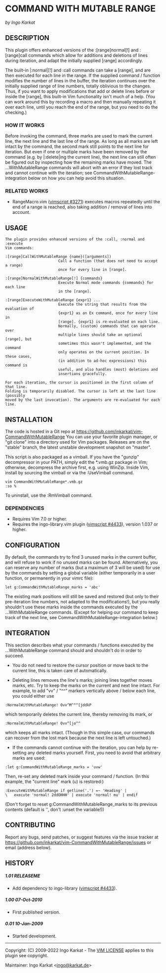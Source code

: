COMMAND WITH MUTABLE RANGE
===============================================================================
_by Ingo Karkat_

DESCRIPTION
------------------------------------------------------------------------------

This plugin offers enhanced versions of the :[range]normal[!] and :[range]call
commands which allow for additions and deletions of lines during iteration,
and adapt the initially supplied [range] accordingly.

The built-in |:normal|[!] and :call commands can take a [range], and are then
executed for each line in the range. If the supplied command / function
modifies the number of lines in the buffer, the iteration continues over the
initially supplied range of line numbers, totally oblivious to the changes.
Thus, if you want to apply modifications that add or delete lines before or
inside the [range], this built-in Vim functionality isn't much of a help. (You
can work around this by recording a macro and then manually repeating it over
each line, until you reach the end of the range, but you need to do the
checking.)

### HOW IT WORKS

Before invoking the command, three marks are used to mark the current line,
the next line and the last line of the range. As long as all marks are left
intact by the command, the second mark still points to the next line for
iteration. But even if one or multiple marks have been removed by the command
(e.g. by |:delete|ing the current line), the next line can still often be
figured out by inspecting how the remaining marks have moved. The
...WithMutableRange commands will abort with an error if they lost track and
cannot continue with the iteration; see CommandWithMutableRange-integration
below on how you can help avoid this situation.

### RELATED WORKS

- RangeMacro.vim ([vimscript #3271](http://www.vim.org/scripts/script.php?script_id=3271)) executes macros repeatedly until the end of
  a range is reached, also taking addition / removal of lines into account.

USAGE
------------------------------------------------------------------------------

    The plugin provides enhanced versions of the :call, :normal and :execute
    Vim commands:

    :[range]CallWithMutableRange {name}([arguments])
                            Call a function (that does not need to accept a range)
                            once for every line in [range].

    :[range]NormalWithMutableRange[!] {commands}
                            Execute Normal mode commands {commands} for each line
                            in the [range].

    :[range]ExecuteWithMutableRange {expr1} ...
                            Execute the string that results from the evaluation of
                            {expr1} as an Ex command, once for every line in
                            [range]. {expr1} is re-evaluated on each line.
                            Normally, (custom) commands that can operate over
                            multiple lines should take an optional [range], but
                            sometimes this wasn't implemented, and the command
                            only operates on the current position. In these cases,
                            (in addition to ad-hoc expressions) this command is
                            useful, and also handles (most) deletions and
                            insertions gracefully.

    For each iteration, the cursor is positioned in the first column of that line.
    Folding is temporarily disabled. The cursor is left at the last line (possibly
    moved by the last invocation). The arguments are re-evaluated for each line.

INSTALLATION
------------------------------------------------------------------------------

The code is hosted in a Git repo at
    https://github.com/inkarkat/vim-CommandWithMutableRange
You can use your favorite plugin manager, or "git clone" into a directory used
for Vim packages. Releases are on the "stable" branch, the latest unstable
development snapshot on "master".

This script is also packaged as a vimball. If you have the "gunzip"
decompressor in your PATH, simply edit the \*.vmb.gz package in Vim; otherwise,
decompress the archive first, e.g. using WinZip. Inside Vim, install by
sourcing the vimball or via the :UseVimball command.

    vim CommandWithMutableRange*.vmb.gz
    :so %

To uninstall, use the :RmVimball command.

### DEPENDENCIES

- Requires Vim 7.0 or higher.
- Requires the ingo-library.vim plugin ([vimscript #4433](http://www.vim.org/scripts/script.php?script_id=4433)), version 1.037 or
  higher.

CONFIGURATION
------------------------------------------------------------------------------

By default, the commands try to find 3 unused marks in the current buffer, and
will refuse to work if no unused marks can be found. Alternatively, you can
reserve any number of marks (but a maximum of 3 will be used) for use by the
commands by setting a global variable (either temporarily in a user function,
or permanently in your vimrc file):

    let g:CommandWithMutableRange_marks = 'abc'

The existing mark positions will still be saved and restored (but only to
their pre-iteration line numbers, not adapted to the modifications!), but you
really shouldn't use these marks inside the commands executed by the
...WithMutableRange commands. (Except for helping our command to keep track of
the next line, see CommandWithMutableRange-integration below.)

INTEGRATION
------------------------------------------------------------------------------

This section describes what your commands / functions executed by the
...WithMutableRange command should and shouldn't do in order to succeed.

- You do not need to restore the cursor position or move back to the current
  line, this is taken care of automatically.

- Deleting lines removes the line's marks; joining lines together moves marks,
  etc. Try to keep the marks on the current and next line intact. For example,
  to add "vv" / "^^" markers vertically above / below each line, you could
  either use
 <!-- -->

    :NormalWithMutableRange! Ovv^M^^^[jddkP

  which temporarily deletes the current line, thereby removing its mark, or

    :NormalWithMutableRange! Ovv^[jo^^

  which keeps all marks intact.
  (Though in this simple case, our commands can recover from the lost mark
  because the next line is left untouched.)

- If the commands cannot continue with the iteration, you can help by
  re-setting any deleted marks yourself. First, you need to avoid that
  arbitrary marks are used:
 <!-- -->

    :let g:CommandWithMutableRange_marks = 'uvw'

  Then, re-set any deleted mark inside your command / function. (In this
  example, the "current line" mark (u) is restored:)

    :ExecuteWithMutableRange if getline('.') =~ 'Heading' |
    \   execute 'normal! 2ddOHHH' | execute 'normal! mu' | endif

  (Don't forget to reset g:CommandWithMutableRange\_marks to its previous
  contents (default is '', don't :unset the variable!))

CONTRIBUTING
------------------------------------------------------------------------------

Report any bugs, send patches, or suggest features via the issue tracker at
https://github.com/inkarkat/vim-CommandWithMutableRange/issues or email
(address below).

HISTORY
------------------------------------------------------------------------------

##### 1.01    RELEASEME
- Add dependency to ingo-library ([vimscript #4433](http://www.vim.org/scripts/script.php?script_id=4433)).

##### 1.00    07-Oct-2010
- First published version.

##### 0.01    10-Jan-2009
- Started development.

------------------------------------------------------------------------------
Copyright: (C) 2009-2022 Ingo Karkat -
The [VIM LICENSE](http://vimdoc.sourceforge.net/htmldoc/uganda.html#license) applies to this plugin see copyright.

Maintainer:     Ingo Karkat &lt;ingo@karkat.de&gt;

